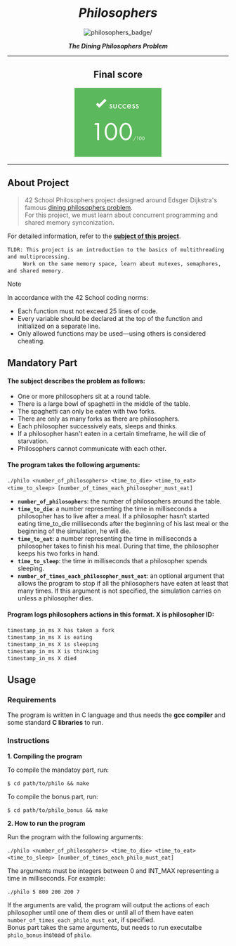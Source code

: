 
<div align=center>
	<h1>
		<i>Philosophers</i>
	</h1>
	<img src=https://github.com/AnaVolkmann/42_project_badges/blob/main/badges/philosopherse.png alt=philosophers_badge/>
	<p align=center>
        <p align="center">
	<b><i>The Dining Philosophers Problem</i></b><br>
  
---

<h2>
		Final score
	</h2>
	<img src= https://github.com/AnaVolkmann/AnaVolkmann/blob/main/score_pipex.png alt=fractol_grade/>

---
<div align=left>
  
## About Project

> 42 School Philosophers project designed around Edsger Dijkstra's famous [dining philosophers problem](https://en.wikipedia.org/wiki/Dining_philosophers_problem). \
> For this project, we must learn about concurrent programming and shared memory synconization.

For detailed information, refer to the [**subject of this project**](README_files/philo_subject.pdf).

	TLDR: This project is an introduction to the basics of multithreading and multiprocessing.
    	 Work on the same memory space, learn about mutexes, semaphores, and shared memory.

> [!NOTE]  
> In accordance with the 42 School coding norms:  
> * Each function must not exceed 25 lines of code.  
> * Every variable should be declared at the top of the function and initialized on a separate line.  
> * Only allowed functions may be used—using others is considered cheating.

## Mandatory Part

#### The subject describes the problem as follows:

* One or more philosophers sit at a round table.
* There is a large bowl of spaghetti in the middle of the table.
* The spaghetti can only be eaten with two forks.
* There are only as many forks as there are philosophers.
* Each philosopher successively eats, sleeps and thinks.
* If a philosopher hasn't eaten in a certain timeframe, he will die of starvation.
* Philosophers cannot communicate with each other.

#### The program takes the following arguments:

`./philo <number_of_philosophers> <time_to_die> <time_to_eat> <time_to_sleep>
[number_of_times_each_philosopher_must_eat]`

* **```number_of_philosophers```**: the number of philosophers around the table.
* **```time_to_die```**: a number representing the time in milliseconds a philosopher has to live after a meal. If a philosopher hasn’t started eating time_to_die milliseconds after the beginning of his last meal or the beginning of the simulation, he will die.
* **```time_to_eat```**: a number representing the time in milliseconds a philosopher takes to finish his meal. During that time, the philosopher keeps his two forks in hand.
* **```time_to_sleep```**: the time in milliseconds that a philosopher spends sleeping.
* **```number_of_times_each_philosopher_must_eat```**: an optional argument that allows the program to stop if all the philosophers have eaten at least that many times. If this argument is not specified, the simulation carries on unless a philosopher dies.

#### Program logs philosophers actions in this format. X is philosopher ID:

```
timestamp_in_ms X has taken a fork
timestamp_in_ms X is eating
timestamp_in_ms X is sleeping
timestamp_in_ms X is thinking
timestamp_in_ms X died
```

## Usage
### Requirements

The program is written in C language and thus needs the **gcc compiler** and some standard **C libraries** to run.

### Instructions

**1. Compiling the program**

To compile the mandatoy part, run:

```shell
$ cd path/to/philo && make
```

To compile the bonus part, run:

```shell
$ cd path/to/philo_bonus && make
```

**2. How to run the program**

Run the program with the following arguments:
```shell
./philo <number_of_philosophers> <time_to_die> <time_to_eat> <time_to_sleep> [number_of_times_each_philo_must_eat]
```

The arguments must be integers between 0 and INT_MAX representing a time in milliseconds. For example:

```shell
./philo 5 800 200 200 7
```

If the arguments are valid, the program will output the actions of each philosopher until one of them dies or until all of them have eaten `number_of_times_each_philo_must_eat`, if specified. \
Bonus part takes the same arguments, but needs to run executalbe `philo_bonus` instead of `philo`.
